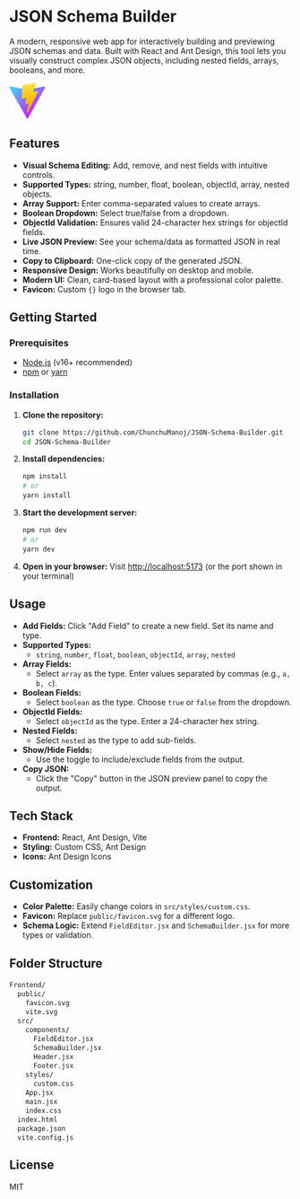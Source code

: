 # JSON Schema Builder

A modern, responsive web app for interactively building and previewing JSON schemas and data. Built with React and Ant Design, this tool lets you visually construct complex JSON objects, including nested fields, arrays, booleans, and more.

![screenshot](public/vite.svg)

## Features

- **Visual Schema Editing:** Add, remove, and nest fields with intuitive controls.
- **Supported Types:** string, number, float, boolean, objectId, array, nested objects.
- **Array Support:** Enter comma-separated values to create arrays.
- **Boolean Dropdown:** Select true/false from a dropdown.
- **ObjectId Validation:** Ensures valid 24-character hex strings for objectId fields.
- **Live JSON Preview:** See your schema/data as formatted JSON in real time.
- **Copy to Clipboard:** One-click copy of the generated JSON.
- **Responsive Design:** Works beautifully on desktop and mobile.
- **Modern UI:** Clean, card-based layout with a professional color palette.
- **Favicon:** Custom `{}` logo in the browser tab.

## Getting Started

### Prerequisites

- [Node.js](https://nodejs.org/) (v16+ recommended)
- [npm](https://www.npmjs.com/) or [yarn](https://yarnpkg.com/)

### Installation

1. **Clone the repository:**
   ```bash
   git clone https://github.com/ChunchuManoj/JSON-Schema-Builder.git
   cd JSON-Schema-Builder
   ```
2. **Install dependencies:**
   ```bash
   npm install
   # or
   yarn install
   ```
3. **Start the development server:**
   ```bash
   npm run dev
   # or
   yarn dev
   ```
4. **Open in your browser:**
   Visit [http://localhost:5173](http://localhost:5173) (or the port shown in your terminal)

## Usage

- **Add Fields:** Click "Add Field" to create a new field. Set its name and type.
- **Supported Types:**
  - `string`, `number`, `float`, `boolean`, `objectId`, `array`, `nested`
- **Array Fields:**
  - Select `array` as the type. Enter values separated by commas (e.g., `a, b, c`).
- **Boolean Fields:**
  - Select `boolean` as the type. Choose `true` or `false` from the dropdown.
- **ObjectId Fields:**
  - Select `objectId` as the type. Enter a 24-character hex string.
- **Nested Fields:**
  - Select `nested` as the type to add sub-fields.
- **Show/Hide Fields:**
  - Use the toggle to include/exclude fields from the output.
- **Copy JSON:**
  - Click the "Copy" button in the JSON preview panel to copy the output.

## Tech Stack

- **Frontend:** React, Ant Design, Vite
- **Styling:** Custom CSS, Ant Design
- **Icons:** Ant Design Icons

## Customization

- **Color Palette:** Easily change colors in `src/styles/custom.css`.
- **Favicon:** Replace `public/favicon.svg` for a different logo.
- **Schema Logic:** Extend `FieldEditor.jsx` and `SchemaBuilder.jsx` for more types or validation.

## Folder Structure

```
Frontend/
  public/
    favicon.svg
    vite.svg
  src/
    components/
      FieldEditor.jsx
      SchemaBuilder.jsx
      Header.jsx
      Footer.jsx
    styles/
      custom.css
    App.jsx
    main.jsx
    index.css
  index.html
  package.json
  vite.config.js
```

## License

MIT
